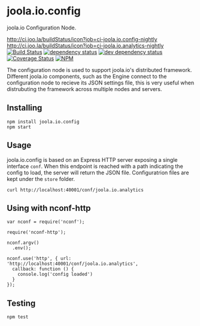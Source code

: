 joola.io.config
===============
joola.io Configuration Node.

http://ci.joo.la/buildStatus/icon?job=ci-joola.io.config-nightly
http://ci.joo.la/buildStatus/icon?job=ci-joola.io.analytics-nightly
[![Build Status][3]][4] [![dependency status][5]][6] [![dev dependency status][7]][8] [![Coverage Status][1]][2]
[![NPM](https://nodei.co/npm/joola.io.config.png)](https://nodei.co/npm/joola.io.config/)

The configuration node is used to support joola.io's distributed framework.
Different joola.io components, such as the Engine connect to the configuration node to recieve its JSON settings file, this is very useful when distrubuting the framework across multiple nodes and servers.

Installing
----------

```
npm install joola.io.config
npm start
```

Usage
-----
joola.io.config is based on an Express HTTP server exposing a single interface ```conf```. When this endpoint is reached with a path indicating the config to load, the server will return the JSON file.
Configuratrion files are kept under the ```store``` folder.

```
curl http://localhost:40001/conf/joola.io.analytics
```

Using with nconf-http
---------------------
```
var nconf = require('nconf');

require('nconf-http');

nconf.argv()
  .env();

nconf.use('http', { url: 'http://localhost:40001/conf/joola.io.analytics',
  callback: function () {
    console.log('config loaded')
  }
});
```

Testing
-------

```
npm test   
```

[1]: https://coveralls.io/repos/joola/joola.io.config/badge.png
[2]: https://coveralls.io/r/joola/joola.io.config
[3]: http://ci.joo.la/buildStatus/icon?job=ci-joola.io.config-nightly
[4]: http://ci.joo.la/job/ci-joola.io.config-nightly/
[5]: https://david-dm.org/joola/joola.io.config.png
[6]: https://david-dm.org/joola/joola.io.config
[7]: https://david-dm.org/joola/joola.io.config/dev-status.png
[8]: https://david-dm.org/joola/joola.io.config#info=devDependencies
